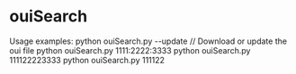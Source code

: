 # ouiSearch
Usage examples:
    python ouiSearch.py --update // Download or update the oui file 
    python ouiSearch.py 1111:2222:3333
    python ouiSearch.py 111122223333
    python ouiSearch.py 111122
